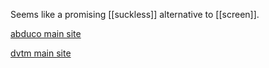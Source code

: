 <!-- njnmdoc:  title="Abduco + dvtm"  -->
Seems like a promising [[suckless]] alternative to [[screen]].

[abduco main site](http://www.brain-dump.org/projects/abduco/)

[dvtm main site](http://www.brain-dump.org/projects/dvtm/)

